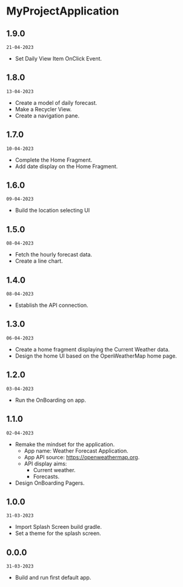 # MyProjectApplication

## 1.9.0

`21-04-2023`

- Set Daily View Item OnClick Event.

## 1.8.0

`13-04-2023`

- Create a model of daily forecast.
- Make a Recycler View.
- Create a navigation pane.

## 1.7.0

`10-04-2023`

- Complete the Home Fragment.
- Add date display on the Home Fragment.

## 1.6.0

`09-04-2023`

- Build the location selecting UI

## 1.5.0

`08-04-2023`

- Fetch the hourly forecast data.
- Create a line chart.

## 1.4.0

`08-04-2023`

- Establish the API connection.

## 1.3.0

`06-04-2023`

- Create a home fragment displaying the Current Weather data.
- Design the home UI based on the OpenWeatherMap home page.

## 1.2.0

`03-04-2023`

- Run the OnBoarding on app.

## 1.1.0

`02-04-2023`

- Remake the mindset for the application.
  - App name: Weather Forecast Application.
  - App API source: https://openweathermap.org.
  - API display aims:
    - Current weather.
    - Forecasts.
- Design OnBoarding Pagers.

## 1.0.0

`31-03-2023`

- Import Splash Screen build gradle.
- Set a theme for the splash screen.

## 0.0.0

`31-03-2023`

- Build and run first default app.
